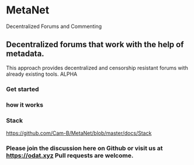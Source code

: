 # MetaNet
Decentralized Forums and Commenting

## Decentralized forums that work with the help of metadata.
This approach provides decentralized and censorship resistant forums with already existing tools.
ALPHA

### Get started

### how it works

### Stack
https://github.com/Cam-B/MetaNet/blob/master/docs/Stack


### Please join the discussion here on Github or visit us at https://odat.xyz Pull requests are welcome.







